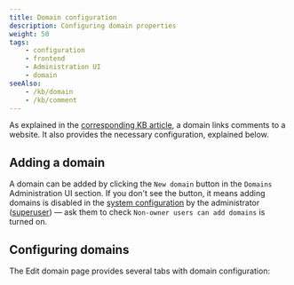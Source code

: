 ```yaml
---
title: Domain configuration
description: Configuring domain properties
weight: 50
tags:
    - configuration
    - frontend
    - Administration UI
    - domain
seeAlso:
    - /kb/domain
    - /kb/comment
---
```


As explained in the [corresponding KB article](/kb/domain), a domain links comments to a website. It also provides the necessary configuration, explained below.

<!--more-->

## Adding a domain

A domain can be added by clicking the `New domain` button in the `Domains` Administration UI section. If you don't see the button, it means adding domains is disabled in the [system configuration](/configuration/backend/dynamic) by the administrator ([superuser](/kb/permissions/superuser)) — ask them to check `Non-owner users can add domains` is turned on.

## Configuring domains

The Edit domain page provides several tabs with domain configuration:
